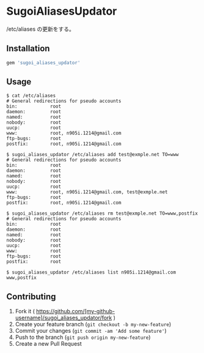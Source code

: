 # SugoiAliasesUpdator

/etc/aliases の更新をする。

## Installation

```ruby
gem 'sugoi_aliases_updator'
```

## Usage
```
$ cat /etc/aliases
# General redirections for pseudo accounts
bin:            root
daemon:         root
named:          root
nobody:         root
uucp:           root
www:            root, n905i.1214@gmail.com
ftp-bugs:       root
postfix:        root, n905i.1214@gmail.com

```

```
$ sugoi_aliases_updator /etc/aliases add test@exmple.net TO=www
# General redirections for pseudo accounts
bin:            root
daemon:         root
named:          root
nobody:         root
uucp:           root
www:            root, n905i.1214@gmail.com, test@exmple.net
ftp-bugs:       root
postfix:        root, n905i.1214@gmail.com
```

```
$ sugoi_aliases_updator /etc/aliases rm test@exmple.net TO=www,postfix
# General redirections for pseudo accounts
bin:            root
daemon:         root
named:          root
nobody:         root
uucp:           root
www:            root
ftp-bugs:       root
postfix:        root
```
```
$ sugoi_aliases_updator /etc/aliases list n905i.1214@gmail.com
www,postfix
```


## Contributing

1. Fork it ( https://github.com/[my-github-username]/sugoi_aliases_updator/fork )
2. Create your feature branch (`git checkout -b my-new-feature`)
3. Commit your changes (`git commit -am 'Add some feature'`)
4. Push to the branch (`git push origin my-new-feature`)
5. Create a new Pull Request
